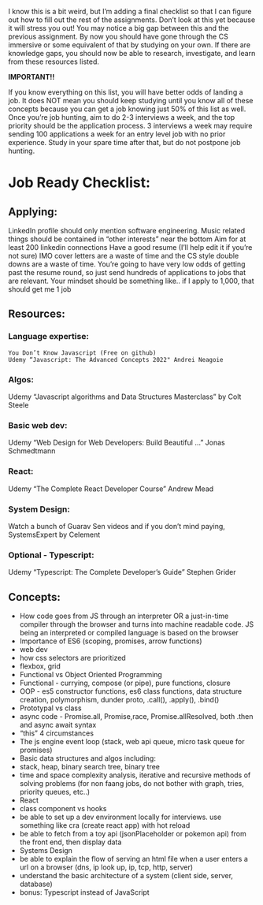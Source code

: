 I know this is a bit weird, but I’m adding a final checklist so that I can figure out how to fill out the rest of the assignments. Don’t look at this yet because it will stress you out!
You may notice a big gap between this and the previous assignment. By now you should have gone through the CS immersive or some equivalent of that by studying on your own. If there are knowledge gaps, you should now be able to research, investigate, and learn from these resources listed.

**IMPORTANT!!**

If you know everything on this list, you will have better odds of landing a job. It does NOT mean you should keep studying until you know all of these concepts because you can get a job knowing just 50% of this list as well. Once you’re job hunting, aim to do 2-3 interviews a week, and the top priority should be the application process. 3 interviews a week may require sending 100 applications a week for an entry level job with no prior experience. Study in your spare time after that, but do not postpone job hunting.

# Job Ready Checklist:

## Applying:
  LinkedIn profile should only mention software engineering. Music related things should be contained in “other interests” near the bottom
  Aim for at least 200 linkedin connections
  Have a good resume (I’ll help edit it if you’re not sure)
  IMO cover letters are a waste of time and the CS style double downs are a waste of time. You’re going to have very low odds of getting past the resume round, so just send hundreds of applications to jobs that are relevant. Your mindset should be something like.. if I apply to 1,000, that should get me 1 job

## Resources:
  ### Language expertise:
    You Don’t Know Javascript (Free on github)
    Udemy “Javascript: The Advanced Concepts 2022" Andrei Neagoie
 ### Algos:
   Udemy “Javascript algorithms and Data Structures Masterclass” by Colt Steele
 ### Basic web dev:
  Udemy “Web Design for Web Developers: Build Beautiful …” Jonas Schmedtmann
 ### React:
  Udemy “The Complete React Developer Course” Andrew Mead
 ### System Design:
  Watch a bunch of Guarav Sen videos and if you don’t mind paying, SystemsExpert by Celement
 ### Optional - Typescript:
  Udemy “Typescript: The Complete Developer’s Guide” Stephen Grider

## Concepts:

- How code goes from JS through an interpreter OR a just-in-time compiler through the browser and turns into machine readable code. JS being an interpreted or compiled language is based on the browser
- Importance of ES6 (scoping, promises, arrow functions)
- web dev
- how css selectors are prioritized
- flexbox, grid
- Functional vs Object Oriented Programming
- Functional - currying, compose (or pipe), pure functions, closure
- OOP - es5 constructor functions, es6 class functions, data structure creation, polymorphism, dunder proto, .call(), .apply(), .bind()
- Prototypal vs class
- async code - Promise.all, Promise,race, Promise.allResolved, both .then and async await syntax
- “this” 4 circumstances
- The js engine event loop (stack, web api queue, micro task queue for promises)
- Basic data structures and algos including:
- stack, heap, binary search tree, binary tree
- time and space complexity analysis, iterative and recursive methods of solving problems 
(for non faang jobs, do not bother with graph, tries, priority queues, etc..)
- React
- class component vs hooks
- be able to set up a dev environment locally for interviews. use something like cra (create react app) with hot reload
- be able to fetch from a toy api (jsonPlaceholder or pokemon api) from the front end, then display data 
- Systems Design
- be able to explain the flow of serving an html file when a user enters a url on a browser (dns, ip look up, ip, tcp, http, server)
- understand the basic architecture of a system (client side, server, database)
- bonus: Typescript instead of JavaScript